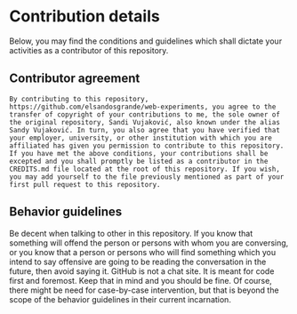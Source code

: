 # Contribution details

Below, you may find the conditions and guidelines which shall dictate your activities as a contributor of this repository.

## Contributor agreement

    By contributing to this repository, https://github.com/elsandosgrande/web-experiments, you agree to the transfer of copyright of your contributions to me, the sole owner of the original repository, Sandi Vujaković, also known under the alias Sandy Vujaković. In turn, you also agree that you have verified that your employer, university, or other institution with which you are affiliated has given you permission to contribute to this repository.
    If you have met the above conditions, your contributions shall be excepted and you shall promptly be listed as a contributor in the CREDITS.md file located at the root of this repository. If you wish, you may add yourself to the file previously mentioned as part of your first pull request to this repository.

## Behavior guidelines

Be decent when talking to other in this repository. If you know that something will offend the person or persons with whom you are conversing, or you know that a person or persons who will find something which you intend to say offensive are going to be reading the conversation in the future, then avoid saying it. GitHub is not a chat site. It is meant for code first and foremost. Keep that in mind and you should be fine. Of course, there might be need for case-by-case intervention, but that is beyond the scope of the behavior guidelines in their current incarnation.
